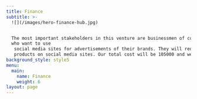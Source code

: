 ```yaml
---
title: Finance
subtitle: >-
  ![](/images/hero-finance-hub.jpg)


  The most important stakeholders in this venture are businessmen of companies
  who want to use
   social media sites for advertisements of their brands. They will request for pop-up ads of their
   products on social media sites. Our total cost will be 105000 and we will get this from our investors and stakeholders. In future, we will pay 15% equity to our investors.
background_style: style5
menu:
  main:
    name: Finance
    weight: 6
layout: page
---
```


